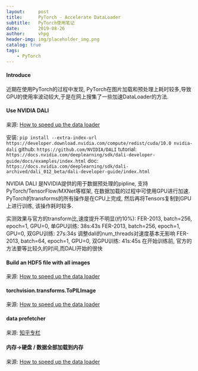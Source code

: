 ```yaml
---
layout:     post
title:      PyTorch - Accelerate DataLoader
subtitle:   PyTorch使用笔记
date:       2019-08-26
author:     vhpg
header-img: img/placeholder_img.png
catalog: true
tags:
    - PyTorch
---
```


#### Introduce
近期在使用PyTorch的过程中发现, PyTorch在图片加载和预处理上耗时较多,导致GPU的使用率波动较大,于是在网上搜集了一些加速DataLoader的方法.

#### Use NVIDIA DALI
来源: [How to speed up the data loader](https://discuss.pytorch.org/t/how-to-speed-up-the-data-loader/13740/13)

安装: `pip install --extra-index-url https://developer.download.nvidia.com/compute/redist/cuda/10.0 nvidia-dali`
github: `https://github.com/NVIDIA/DALI`
tutorial: `https://docs.nvidia.com/deeplearning/sdk/dali-developer-guide/docs/examples/index.html`
doc: `https://docs.nvidia.com/deeplearning/sdk/dali-archived/dali_012_beta/dali-developer-guide/index.html`

NVIDIA DALI 是NVIDIA提供的用于数据预处理的pipline, 支持PyTorch/TensorFlow/MXNet等框架, 在数据加载的过程中可使用GPU进行加速.
PyTorch的transforms的所有操作是在CPU上完成, 然后再将Tensors复制到GPU上进行训练, 该操作耗时较多.

实测效果与官方的transform比,速度提升不明显(约10%):
  FER-2013, batch=256, epoch=1, GPU=0, 单GPU训练: 38s:43s
  FER-2013, batch=256, epoch=1, GPU=0, 双GPU训练: 27s:34s 调整dali的num_threads对速度基本无影响
  FER-2013, batch=64,  epoch=1, GPU=0, 双GPU训练: 41s:45s
在开始训练前, 官方的方法要等比较久的时间,而DALI开始的很快


#### Build an HDF5 file with all images
来源: [How to speed up the data loader](https://discuss.pytorch.org/t/how-to-speed-up-the-data-loader/13740/13)


#### torchvision.transforms.ToPILImage
来源: [How to speed up the data loader](https://discuss.pytorch.org/t/how-to-speed-up-the-data-loader/13740/13)


#### data prefetcher
来源: [知乎专栏](https://zhuanlan.zhihu.com/p/66145913)


#### 内存->硬盘 / 数据全部加载到内存
来源: [How to speed up the data loader](https://discuss.pytorch.org/t/how-to-speed-up-the-data-loader/13740/13)
